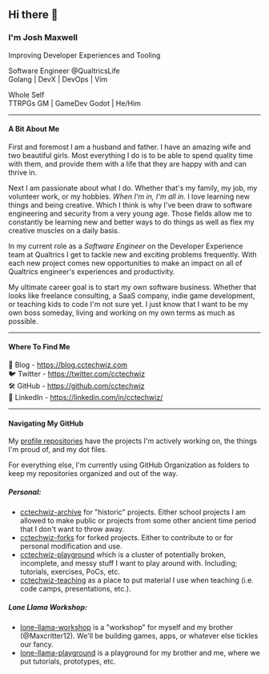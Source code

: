 ## Hi there 👋

### I'm Josh Maxwell
Improving Developer Experiences and Tooling

Software Engineer @QualtricsLife  
Golang | DevX | DevOps | Vim

Whole Self  
TTRPGs GM | GameDev Godot | He/Him  

---

#### A Bit About Me
First and foremost I am a husband and father. I have an amazing wife and two beautiful girls. Most everything I do is to be able to spend quality time with them, and provide them with a life that they are happy with and can thrive in.

Next I am passionate about what I do. Whether that's my family, my job, my volunteer work, or my hobbies. _When I'm in, I'm all in._ I love learning new things and being creative. Which I think is why I've been draw to software engineering and security from a very young age. Those fields allow me to constantly be learning new and better ways to do things as well as flex my creative muscles on a daily basis.

In my current role as a _Software Engineer_ on the Developer Experience team at Qualtrics I get to tackle new and exciting problems frequently. With each new project comes new opportunities to make an impact on all of Qualtrics engineer's experiences and productivity.

My ultimate career goal is to start my own software business. Whether that looks like freelance consulting, a SaaS company, indie game development, or teaching kids to code I'm not sure yet. I just know that I want to be my own boss someday, living and working on my own terms as much as possible.

---

#### Where To Find Me
📰 Blog - https://blog.cctechwiz.com  
🐦 Twitter - https://twitter.com/cctechwiz  
🛠️ GitHub - https://github.com/cctechwiz  
👔 LinkedIn - https://linkedin.com/in/cctechwiz/  

---

#### Navigating My GitHub
My [profile repositories](https://github.com/cctechwiz) have the projects I'm actively working on, the things I'm proud of, and my dot files.

For everything else, I'm currently using GitHub Organization as folders to keep my repositories organized and out of the way.

##### Personal:
* [cctechwiz-archive](https://github.com/cctechwiz-archive) for "historic" projects. Either school projects I am allowed to make public or projects from some other ancient time period that I don't want to throw away.
* [cctechwiz-forks](https://github.com/cctechwiz-forks) for forked projects. Either to contribute to or for personal modification and use.
* [cctechwiz-playground](https://github.com/cctechwiz-playground) which is a cluster of potentially broken, incomplete, and messy stuff I want to play around with. Including; tutorials, exercises, PoCs, etc.
* [cctechwiz-teaching](https://github.com/cctechwiz-teaching) as a place to put material I use when teaching (i.e. code camps, presentations, etc.).

##### Lone Llama Workshop:
* [lone-llama-workshop](https://github.com/lone-llama-workshop) is a "workshop" for myself and my brother (@Maxcritter12). We'll be building games, apps, or whatever else tickles our fancy.
* [lone-llama-playground](https://github.com/lone-llama-playground) is a playground for my brother and me, where we put tutorials, prototypes, etc.
